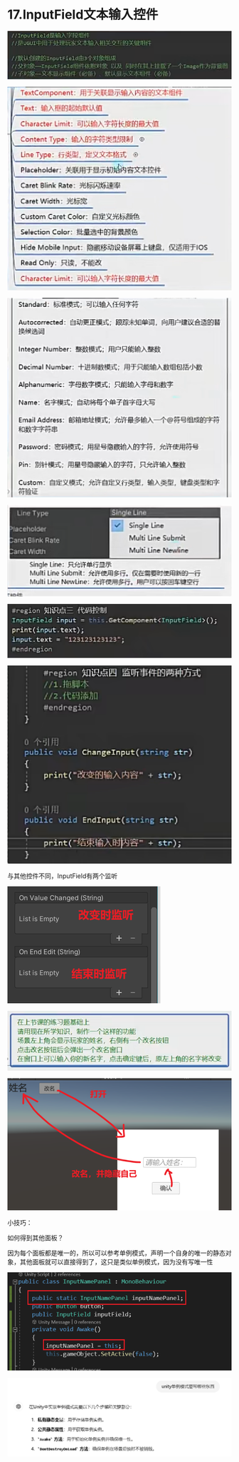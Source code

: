 # 17.InputField文本输入控件

![f345b12879f999092fbb7be83b128661.png](image/f345b12879f999092fbb7be83b128661.png)

![20dcfa8b0c7dde2775e123b020cf7e67.png](image/20dcfa8b0c7dde2775e123b020cf7e67.png)

![71dca09901220c5745b8710d58881c72.png](image/71dca09901220c5745b8710d58881c72.png)

![1f22dfd2f521508f0f36880a38526526.png](image/1f22dfd2f521508f0f36880a38526526.png)

![18c72c88674a135f3393d0a7abcde582.png](image/18c72c88674a135f3393d0a7abcde582.png)

![c689b506836f33ca2f32ead42225ee49.png](image/c689b506836f33ca2f32ead42225ee49.png)

与其他控件不同，InputField有两个监听

![e61d3907d1f643bfa003bc9476865b8d.png](image/e61d3907d1f643bfa003bc9476865b8d.png)

![f16d5b6e2f0fff7160112860b3864f9e.png](image/f16d5b6e2f0fff7160112860b3864f9e.png)

![0be73fe5eef46698c6ad877101be3e3b.png](image/0be73fe5eef46698c6ad877101be3e3b.png)

小技巧：

如何得到其他面板？

因为每个面板都是唯一的，所以可以参考单例模式，声明一个自身的唯一的静态对象，其他面板就可以直接得到了，这只是类似单例模式，因为没有写唯一性

![dd6947478961911663c0e7ea136d6191.png](image/dd6947478961911663c0e7ea136d6191.png)

![3ac0826a04955eba41c62de916580cd7.png](image/3ac0826a04955eba41c62de916580cd7.png)
